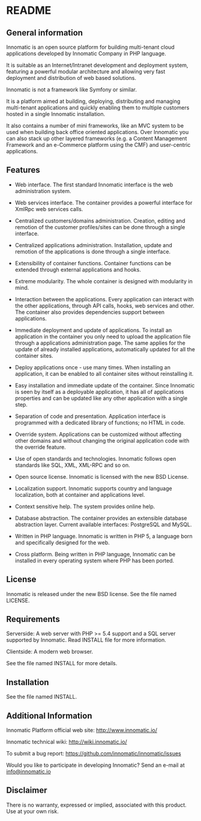 README
======

General information
-------------------

Innomatic is an open source platform for building multi-tenant cloud
applications developed by Innomatic Company in PHP language.

It is suitable as an Internet/Intranet development and deployment
system, featuring a powerful modular architecture and allowing very fast
deployment and distribution of web based solutions.

Innomatic is not a framework like Symfony or similar.

It is a platform aimed at building, deploying, distributing and managing
multi-tenant applications and quickly enabling them to multiple customers
hosted in a single Innomatic installation.

It also contains a number of mini frameworks, like an MVC system to be used
when building back office oriented applications. Over Innomatic you can also
stack up other layered frameworks (e.g. a Content Management Framework and an
e-Commerce platform using the CMF) and user-centric applications.



Features
--------

- Web interface. The first standard Innomatic interface is the web
administration system.

- Web services interface. The container provides a powerful interface for
XmlRpc web services calls.

- Centralized customers/domains administration. Creation, editing and remotion
of the customer profiles/sites can be done through a single interface.

- Centralized applications administration. Installation, update and
remotion of the applications is done through a single interface.

- Extensibility of container functions. Container functions can be extended
through external applications and hooks.

- Extreme modularity. The whole container is designed with modularity in
mind.

- Interaction between the applications. Every application can interact
with the other applications, through API calls, hooks, web services and other.
The container also provides dependencies support between
applications.

- Immediate deployment and update of applications. To install an
application in the container you only need to upload the application
file through a applications administration page. The same applies for the
update of already installed applications, automatically updated for all the
container sites.

- Deploy applications once - use many times. When installing an
application, it can be enabled to all container sites without
reinstalling it.

- Easy installation and immediate update of the container. Since Innomatic
is seen by itself as a deployable application, it has all of applications
properties and can be updated like any other application with a single step.

- Separation of code and presentation. Application interface is
programmed with a dedicated library of functions; no HTML in code.

- Override system. Applications can be customized without affecting other
domains and without changing the original application code with the override
feature.

- Use of open standards and technologies. Innomatic follows open standards
like SQL, XML, XML-RPC and so on.

- Open source license. Innomatic is licensed with the new BSD License.

- Localization support. Innomatic supports country and language
localization, both at container and applications level.

- Context sensitive help. The system provides online help.

- Database abstraction. The container provides an extensible database
abstraction layer. Current available interfaces: PostgreSQL and MySQL.

- Written in PHP language. Innomatic is written in PHP 5, a language born
and specifically designed for the web.

- Cross platform. Being written in PHP language, Innomatic can be
installed in every operating system where PHP has been ported.



License
-------

Innomatic is released under the new BSD license. See the file named LICENSE.



Requirements
------------

Serverside:
    A web server with PHP >= 5.4 support and a SQL server supported by Innomatic.
    Read INSTALL file for more information.

Clientside:
    A modern web browser.

See the file named INSTALL for more details.



Installation
------------

See the file named INSTALL.



Additional Information
----------------------

Innomatic Platform official web site:
     http://www.innomatic.io/

Innomatic technical wiki:
     http://wiki.innomatic.io/

To submit a bug report:
    https://github.com/innomatic/innomatic/issues

Would you like to participate in developing Innomatic? Send an e-mail at
info@innomatic.io



Disclaimer
----------

There is no warranty, expressed or implied, associated with this product.
Use at your own risk.
